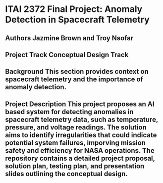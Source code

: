 # ITAI 2372 Final Project: Anomaly Detection in Spacecraft Telemetry
## Authors Jazmine Brown and Troy Nsofar
## Project Track Conceptual Design Track 
## Background This section provides context on spacecraft telemetry and the importance of anomaly detection. 
## Project Description This project proposes an AI based system for detecting anomalies in spacecraft telemetry data, such as temperature, pressure, and voltage readings. The solution aims to identify irregularities that could indicate potential system failures, imporving mission safety and efficiency for NASA operations. The repository contains a detailed project proposal, solution plan, testing plan, and presentation slides outlining the conceptual design. 
## 
